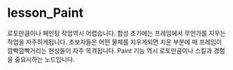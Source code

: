 # lesson\_Paint

로토만큼이나 페인팅 작업역시 어렵습니다. 합성 초기에는 프레임에서 무언가를 지우는 작업을 자주하게됩니다. 초보자들은 어떤 물체를 지우게되면 지운 부분에 매 프레임이 깜빡깜빡거리는 현상들이 자주 목격됩니다. Paint 기능 역시 로토만큼이나 스킬과 경험을 중요시하는 노드입니다.

